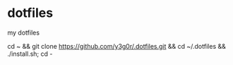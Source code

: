 # dotfiles
my dotfiles

cd ~ && git clone https://github.com/y3g0r/.dotfiles.git && cd ~/.dotfiles && ./install.sh; cd -
